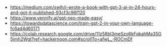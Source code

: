 - https://medium.com/swlh/i-wrote-a-book-with-gpt-3-ai-in-24-hours-and-got-it-published-93cf3c96f120
- https://www.vennify.ai/gpt-neo-made-easy/
- https://towardsdatascience.com/train-gpt-2-in-your-own-language-fc6ad4d60171
- https://colab.research.google.com/drive/11z58bl3meSzo6kFqkahMa35G5jmh2Wgt?ref=hackernoon.com#scrollTo=afwL_-ROCmDf